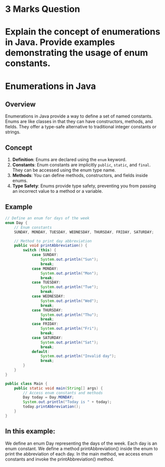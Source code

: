 # 3 Marks Question
# Explain the concept of enumerations in Java. Provide examples demonstrating the usage of enum constants.

# Enumerations in Java

## Overview
Enumerations in Java provide a way to define a set of named constants. Enums are like classes in that they can have constructors, methods, and fields. They offer a type-safe alternative to traditional integer constants or strings.

## Concept
1. **Definition**: Enums are declared using the `enum` keyword.
2. **Constants**: Enum constants are implicitly `public`, `static`, and `final`. They can be accessed using the enum type name.
3. **Methods**: You can define methods, constructors, and fields inside enums.
4. **Type Safety**: Enums provide type safety, preventing you from passing an incorrect value to a method or a variable.

## Example
```java
// Define an enum for days of the week
enum Day {
    // Enum constants
    SUNDAY, MONDAY, TUESDAY, WEDNESDAY, THURSDAY, FRIDAY, SATURDAY;

    // Method to print day abbreviation
    public void printAbbreviation() {
        switch (this) {
            case SUNDAY:
                System.out.println("Sun");
                break;
            case MONDAY:
                System.out.println("Mon");
                break;
            case TUESDAY:
                System.out.println("Tue");
                break;
            case WEDNESDAY:
                System.out.println("Wed");
                break;
            case THURSDAY:
                System.out.println("Thu");
                break;
            case FRIDAY:
                System.out.println("Fri");
                break;
            case SATURDAY:
                System.out.println("Sat");
                break;
            default:
                System.out.println("Invalid day");
                break;
        }
    }
}

public class Main {
    public static void main(String[] args) {
        // Access enum constants and methods
        Day today = Day.MONDAY;
        System.out.println("Today is " + today);
        today.printAbbreviation();
    }
}
```
## In this example:

We define an enum Day representing the days of the week.
Each day is an enum constant.
We define a method printAbbreviation() inside the enum to print the abbreviation of each day.
In the main method, we access enum constants and invoke the printAbbreviation() method.